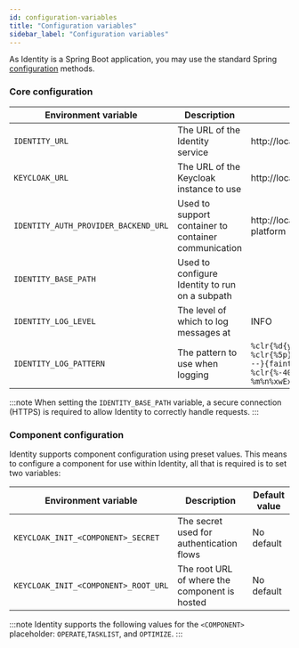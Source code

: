 ```yaml
---
id: configuration-variables
title: "Configuration variables"
sidebar_label: "Configuration variables"
---
```


As Identity is a Spring Boot application, you may use the standard
Spring [configuration](https://docs.spring.io/spring-boot/docs/current/reference/html/spring-boot-features.html#boot-features-external-config)
methods.

### Core configuration

| Environment variable                 | Description                                          | Default value                                                                                                                                                            |
| ------------------------------------ | ---------------------------------------------------- | ------------------------------------------------------------------------------------------------------------------------------------------------------------------------ |
| `IDENTITY_URL`                       | The URL of the Identity service                      | http://localhost:8080                                                                                                                                                    |
| `KEYCLOAK_URL`                       | The URL of the Keycloak instance to use              | http://localhost:18080/auth                                                                                                                                              |
| `IDENTITY_AUTH_PROVIDER_BACKEND_URL` | Used to support container to container communication | http://localhost:18080/auth/realms/camunda-platform                                                                                                                      |
| `IDENTITY_BASE_PATH`                 | Used to configure Identity to run on a subpath       |                                                                                                                                                                          |
| `IDENTITY_LOG_LEVEL`                 | The level of which to log messages at                | INFO                                                                                                                                                                     |
| `IDENTITY_LOG_PATTERN`               | The pattern to use when logging                      | `%clr{%d{yyyy-MM-dd HH:mm:ss.SSS}}{faint} %clr{%5p} %clr{${sys:PID}}{magenta} %clr{---}{faint} %clr{[%15.15t]}{faint} %clr{%-40.40c{1.}}{cyan} %clr{:}{faint} %m%n%xwEx` |

:::note
When setting the `IDENTITY_BASE_PATH` variable, a secure connection (HTTPS) is required to allow Identity to correctly handle requests.
:::

### Component configuration

Identity supports component configuration using preset values. This means to configure a
component for use within Identity, all that is required is to set two variables:

| Environment variable                 | Description                                   | Default value |
| ------------------------------------ | --------------------------------------------- | ------------- |
| `KEYCLOAK_INIT_<COMPONENT>_SECRET`   | The secret used for authentication flows      | No default    |
| `KEYCLOAK_INIT_<COMPONENT>_ROOT_URL` | The root URL of where the component is hosted | No default    |

:::note
Identity supports the following values for the `<COMPONENT>` placeholder: `OPERATE`,`TASKLIST`, and `OPTIMIZE`.
:::
